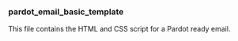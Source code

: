 ### pardot_email_basic_template

<p>This file contains the HTML and CSS script for a Pardot ready email.</p>
